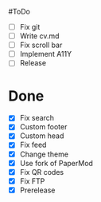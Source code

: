 #ToDo
- [ ] Fix git
- [ ] Write cv.md
- [ ] Fix scroll bar
- [ ] Implement A11Y
- [ ] Release
# Done
- [x] Fix search
- [x] Custom footer
- [x] Custom head
- [x] Fix feed
- [x] Change theme
- [x] Use fork of PaperMod
- [x] Fix QR codes
- [x] Fix FTP
- [x] Prerelease